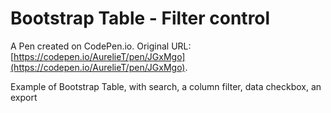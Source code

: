 # Bootstrap Table - Filter control

A Pen created on CodePen.io. Original URL: [https://codepen.io/AurelieT/pen/JGxMgo](https://codepen.io/AurelieT/pen/JGxMgo).

Example of Bootstrap Table, with search,  a column filter, data checkbox, an export